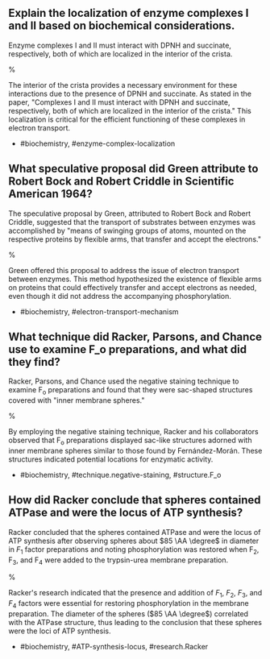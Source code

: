## Explain the localization of enzyme complexes I and II based on biochemical considerations.

Enzyme complexes I and II must interact with DPNH and succinate, respectively, both of which are localized in the interior of the crista.

%

The interior of the crista provides a necessary environment for these interactions due to the presence of DPNH and succinate. As stated in the paper, "Complexes I and II must interact with DPNH and succinate, respectively, both of which are localized in the interior of the crista." This localization is critical for the efficient functioning of these complexes in electron transport.

- #biochemistry, #enzyme-complex-localization
  
## What speculative proposal did Green attribute to Robert Bock and Robert Criddle in Scientific American 1964?

The speculative proposal by Green, attributed to Robert Bock and Robert Criddle, suggested that the transport of substrates between enzymes was accomplished by "means of swinging groups of atoms, mounted on the respective proteins by flexible arms, that transfer and accept the electrons."

%

Green offered this proposal to address the issue of electron transport between enzymes. This method hypothesized the existence of flexible arms on proteins that could effectively transfer and accept electrons as needed, even though it did not address the accompanying phosphorylation.

- #biochemistry, #electron-transport-mechanism
  
## What technique did Racker, Parsons, and Chance use to examine F_o preparations, and what did they find?

Racker, Parsons, and Chance used the negative staining technique to examine $\mathrm{F}_{\mathrm{o}}$ preparations and found that they were sac-shaped structures covered with "inner membrane spheres."

%

By employing the negative staining technique, Racker and his collaborators observed that $\mathrm{F}_{\mathrm{o}}$ preparations displayed sac-like structures adorned with inner membrane spheres similar to those found by Fernández-Morán. These structures indicated potential locations for enzymatic activity.

- #biochemistry, #technique.negative-staining, #structure.F_o
  
## How did Racker conclude that spheres contained ATPase and were the locus of ATP synthesis?

Racker concluded that the spheres contained ATPase and were the locus of ATP synthesis after observing spheres about $85 \AA \degree$ in diameter in $F_{1}$ factor preparations and noting phosphorylation was restored when $\mathrm{F}_{2}$, $\mathrm{F}_{3}$, and $\mathrm{F}_{4}$ were added to the trypsin-urea membrane preparation.

%

Racker's research indicated that the presence and addition of $F_{1}$, $F_{2}$, $F_{3}$, and $F_{4}$ factors were essential for restoring phosphorylation in the membrane preparation. The diameter of the spheres ($85 \AA \degree$) correlated with the ATPase structure, thus leading to the conclusion that these spheres were the loci of ATP synthesis.

- #biochemistry, #ATP-synthesis-locus, #research.Racker